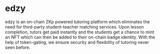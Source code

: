 # edzy

edzy is an on-chain ZKp powered tutoring platform which eliminates the need for third-party student-teacher matching services. 
Upon lesson completion, tutors get paid instantly and the students get a chance to mint an NFT which can then be added to their on-chain badge identity. 
With the help of token-gating, we ensure security and flexibility of tutoring never seen before. 

